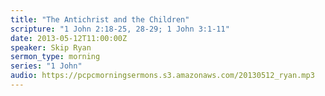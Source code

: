 ```yaml
---
title: "The Antichrist and the Children"
scripture: "1 John 2:18-25, 28-29; 1 John 3:1-11"
date: 2013-05-12T11:00:00Z
speaker: Skip Ryan
sermon_type: morning
series: "1 John"
audio: https://pcpcmorningsermons.s3.amazonaws.com/20130512_ryan.mp3 
---
```




